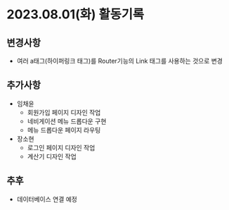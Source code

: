 # 2023.08.01(화) 활동기록

## 변경사항
- 여러 a태그(하이퍼링크 태그)를 Router기능의 Link 태그를 사용하는 것으로 변경

## 추가사항
- 임채윤
    - 회원가입 페이지 디자인 작업
    - 네비게이션 메뉴 드롭다운 구현
    - 메뉴 드롭다운 페이지 라우팅
- 장소현
    - 로그인 페이지 디자인 작업
    - 계산기 디자인 작업

## 추후
- 데이터베이스 연결 예정